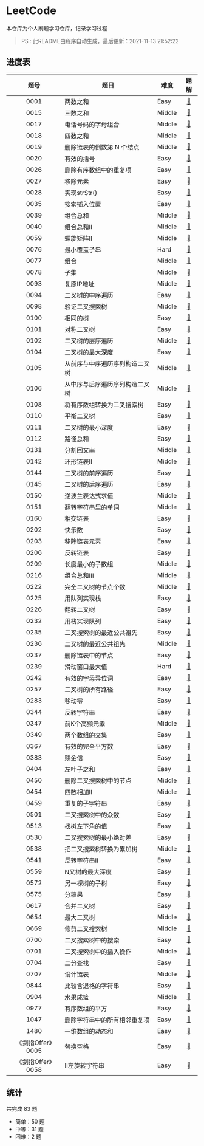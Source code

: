 <style>
table {
	margin: auto;
}
</style>

# LeetCode

本仓库为个人刷题学习仓库，记录学习过程
> PS : 此README由程序自动生成，最后更新：2021-11-13 21:52:22

## 进度表

|题号|题目|难度|题解|
|:-:|----|----|:-:|
|0001|两数之和|Easy|<a href="go/0001E-两数之和.go">🎉</a>|
|0015|三数之和|Middle|<a href="go/0015M-三数之和.go">🎉</a>|
|0017|电话号码的字母组合|Middle|<a href="go/0017M-电话号码的字母组合.go">🎉</a>|
|0018|四数之和|Middle|<a href="go/0018M-四数之和.go">🎉</a>|
|0019|删除链表的倒数第 N 个结点|Middle|<a href="go/0019M-删除链表的倒数第 N 个结点.go">🎉</a>|
|0020|有效的括号|Easy|<a href="go/0020E-有效的括号.go">🎉</a>|
|0026|删除有序数组中的重复项|Easy|<a href="go/0026E-删除有序数组中的重复项.go">🎉</a>|
|0027|移除元素|Easy|<a href="go/0027E-移除元素.go">🎉</a>|
|0028|实现strStr()|Easy|<a href="go/0028E-实现strStr().go">🎉</a>|
|0035|搜索插入位置|Easy|<a href="go/0035E-搜索插入位置.go">🎉</a>|
|0039|组合总和|Middle|<a href="go/0039M-组合总和.go">🎉</a>|
|0040|组合总和II|Middle|<a href="go/0040M-组合总和II.go">🎉</a>|
|0059|螺旋矩阵II|Middle|<a href="go/0059M-螺旋矩阵II.go">🎉</a>|
|0076|最小覆盖子串|Hard|<a href="go/0076H-最小覆盖子串.go">🎉</a>|
|0077|组合|Middle|<a href="go/0077M-组合.go">🎉</a>|
|0078|子集|Middle|<a href="go/0078M-子集.go">🎉</a>|
|0093|复原IP地址|Middle|<a href="go/0093M-复原IP地址.go">🎉</a>|
|0094|二叉树的中序遍历|Easy|<a href="go/0094E-二叉树的中序遍历.go">🎉</a>|
|0098|验证二叉搜索树|Middle|<a href="go/0098M-验证二叉搜索树.go">🎉</a>|
|0100|相同的树|Easy|<a href="go/0100E-相同的树.go">🎉</a>|
|0101|对称二叉树|Easy|<a href="go/0101E-对称二叉树.go">🎉</a>|
|0102|二叉树的层序遍历|Middle|<a href="go/0102M-二叉树的层序遍历.go">🎉</a>|
|0104|二叉树的最大深度|Easy|<a href="go/0104E-二叉树的最大深度.go">🎉</a>|
|0105|从前序与中序遍历序列构造二叉树|Middle|<a href="go/0105M-从前序与中序遍历序列构造二叉树.go">🎉</a>|
|0106|从中序与后序遍历序列构造二叉树|Middle|<a href="go/0106M-从中序与后序遍历序列构造二叉树.go">🎉</a>|
|0108|将有序数组转换为二叉搜索树|Easy|<a href="go/0108E-将有序数组转换为二叉搜索树.go">🎉</a>|
|0110|平衡二叉树|Easy|<a href="go/0110E-平衡二叉树.go">🎉</a>|
|0111|二叉树的最小深度|Easy|<a href="go/0111E-二叉树的最小深度.go">🎉</a>|
|0112|路径总和|Easy|<a href="go/0112E-路径总和.go">🎉</a>|
|0131|分割回文串|Middle|<a href="go/0131M-分割回文串.go">🎉</a>|
|0142|环形链表II|Middle|<a href="go/0142M-环形链表II.go">🎉</a>|
|0144|二叉树的前序遍历|Easy|<a href="go/0144E-二叉树的前序遍历.go">🎉</a>|
|0145|二叉树的后序遍历|Easy|<a href="go/0145E-二叉树的后序遍历.go">🎉</a>|
|0150|逆波兰表达式求值|Middle|<a href="go/0150M-逆波兰表达式求值.go">🎉</a>|
|0151|翻转字符串里的单词|Middle|<a href="go/0151M-翻转字符串里的单词.go">🎉</a>|
|0160|相交链表|Easy|<a href="go/0160E-相交链表.go">🎉</a>|
|0202|快乐数|Easy|<a href="go/0202E-快乐数.go">🎉</a>|
|0203|移除链表元素|Easy|<a href="go/0203E-移除链表元素.go">🎉</a>|
|0206|反转链表|Easy|<a href="go/0206E-反转链表.go">🎉</a>|
|0209|长度最小的子数组|Middle|<a href="go/0209M-长度最小的子数组.go">🎉</a>|
|0216|组合总和III|Middle|<a href="go/0216M-组合总和III.go">🎉</a>|
|0222|完全二叉树的节点个数|Middle|<a href="go/0222M-完全二叉树的节点个数.go">🎉</a>|
|0225|用队列实现栈|Easy|<a href="go/0225E-用队列实现栈.go">🎉</a>|
|0226|翻转二叉树|Easy|<a href="go/0226E-翻转二叉树.go">🎉</a>|
|0232|用栈实现队列|Easy|<a href="go/0232E-用栈实现队列.go">🎉</a>|
|0235|二叉搜索树的最近公共祖先|Easy|<a href="go/0235E-二叉搜索树的最近公共祖先.go">🎉</a>|
|0236|二叉树的最近公共祖先|Middle|<a href="go/0236M-二叉树的最近公共祖先.go">🎉</a>|
|0237|删除链表中的节点|Easy|<a href="go/0237E-删除链表中的节点.go">🎉</a>|
|0239|滑动窗口最大值|Hard|<a href="go/0239H-滑动窗口最大值.go">🎉</a>|
|0242|有效的字母异位词|Easy|<a href="go/0242E-有效的字母异位词.go">🎉</a>|
|0257|二叉树的所有路径|Easy|<a href="go/0257E-二叉树的所有路径.go">🎉</a>|
|0283|移动零|Easy|<a href="go/0283E-移动零.go">🎉</a>|
|0344|反转字符串|Easy|<a href="go/0344E-反转字符串.go">🎉</a>|
|0347|前K个高频元素|Middle|<a href="go/0347M-前K个高频元素.go">🎉</a>|
|0349|两个数组的交集|Easy|<a href="go/0349E-两个数组的交集.go">🎉</a>|
|0367|有效的完全平方数|Easy|<a href="go/0367E-有效的完全平方数.go">🎉</a>|
|0383|赎金信|Easy|<a href="go/0383E-赎金信.go">🎉</a>|
|0404|左叶子之和|Easy|<a href="go/0404E-左叶子之和.go">🎉</a>|
|0450|删除二叉搜索树中的节点|Middle|<a href="go/0450M-删除二叉搜索树中的节点.go">🎉</a>|
|0454|四数相加II|Middle|<a href="go/0454M-四数相加II.go">🎉</a>|
|0459|重复的子字符串|Easy|<a href="go/0459E-重复的子字符串.go">🎉</a>|
|0501|二叉搜索树中的众数|Easy|<a href="go/0501E-二叉搜索树中的众数.go">🎉</a>|
|0513|找树左下角的值|Easy|<a href="go/0513E-找树左下角的值.go">🎉</a>|
|0530|二叉搜索树的最小绝对差|Easy|<a href="go/0530E-二叉搜索树的最小绝对差.go">🎉</a>|
|0538|把二叉搜索树转换为累加树|Middle|<a href="go/0538M-把二叉搜索树转换为累加树.go">🎉</a>|
|0541|反转字符串II|Easy|<a href="go/0541E-反转字符串II.go">🎉</a>|
|0559|N叉树的最大深度|Easy|<a href="go/0559E-N叉树的最大深度.go">🎉</a>|
|0572|另一棵树的子树|Easy|<a href="go/0572E-另一棵树的子树.go">🎉</a>|
|0575|分糖果|Easy|<a href="go/0575E-分糖果.go">🎉</a>|
|0617|合并二叉树|Easy|<a href="go/0617E-合并二叉树.go">🎉</a>|
|0654|最大二叉树|Middle|<a href="go/0654M-最大二叉树.go">🎉</a>|
|0669|修剪二叉搜索树|Middle|<a href="go/0669M-修剪二叉搜索树.go">🎉</a>|
|0700| 二叉搜索树中的搜索|Easy|<a href="go/0700E- 二叉搜索树中的搜索.go">🎉</a>|
|0701|二叉搜索树中的插入操作|Middle|<a href="go/0701M-二叉搜索树中的插入操作.go">🎉</a>|
|0704|二分查找|Easy|<a href="go/0704E-二分查找.go">🎉</a>|
|0707|设计链表|Middle|<a href="go/0707M-设计链表.go">🎉</a>|
|0844|比较含退格的字符串|Easy|<a href="go/0844E-比较含退格的字符串.go">🎉</a>|
|0904|水果成篮|Middle|<a href="go/0904M-水果成篮.go">🎉</a>|
|0977|有序数组的平方|Easy|<a href="go/0977E-有序数组的平方.go">🎉</a>|
|1047|删除字符串中的所有相邻重复项|Easy|<a href="go/1047E-删除字符串中的所有相邻重复项.go">🎉</a>|
|1480|一维数组的动态和|Easy|<a href="go/1480E-一维数组的动态和.go">🎉</a>|
|《剑指Offer》0005|替换空格|Easy|<a href="go/剑指Offer-0005E-替换空格.go">🎉</a>|
|《剑指Offer》0058|II左旋转字符串|Easy|<a href="go/剑指Offer-0058E-II左旋转字符串.go">🎉</a>|
## 统计

共完成 83 题
- 简单：50 题
- 中等：31 题
- 困难：2 题
